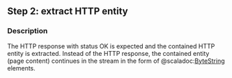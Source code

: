 ## Step 2: extract HTTP entity

### Description

The HTTP response with status OK is expected and the contained HTTP entity is extracted. Instead of the HTTP response, the contained entity (page content) continues in the stream in the form of @scaladoc:[ByteString](pekko.http.impl.util.JavaMapping.ByteString) elements.
